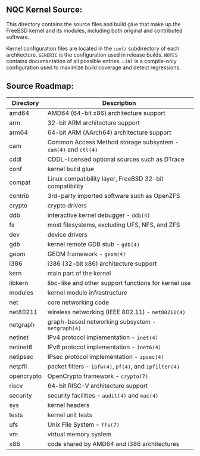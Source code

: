 NQC Kernel Source:
----------------------

This directory contains the source files and build glue that make up the FreeBSD
kernel and its modules, including both original and contributed software.

Kernel configuration files are located in the `conf/` subdirectory of each
architecture. `GENERIC` is the configuration used in release builds. `NOTES`
contains documentation of all possible entries. `LINT` is a compile-only
configuration used to maximize build coverage and detect regressions.

Source Roadmap:
---------------
| Directory | Description |
| --------- | ----------- |
| amd64 | AMD64 (64-bit x86) architecture support |
| arm | 32-bit ARM architecture support |
| arm64 | 64-bit ARM (AArch64) architecture support |
| cam | Common Access Method storage subsystem - `cam(4)` and `ctl(4)` |
| cddl | CDDL-licensed optional sources such as DTrace |
| conf | kernel build glue |
| compat | Linux compatibility layer, FreeBSD 32-bit compatibility |
| contrib | 3rd-party imported software such as OpenZFS |
| crypto | crypto drivers |
| ddb | interactive kernel debugger - `ddb(4)` |
| fs | most filesystems, excluding UFS, NFS, and ZFS |
| dev | device drivers |
| gdb | kernel remote GDB stub - `gdb(4)` |
| geom | GEOM framework - `geom(4)` |
| i386 | i386 (32-bit x86) architecture support |
| kern | main part of the kernel |
| libkern | libc-like and other support functions for kernel use |
| modules | kernel module infrastructure |
| net | core networking code |
| net80211 | wireless networking (IEEE 802.11) - `net80211(4)` |
| netgraph | graph-based networking subsystem - `netgraph(4)` |
| netinet | IPv4 protocol implementation - `inet(4)` |
| netinet6 | IPv6 protocol implementation - `inet6(4)` |
| netipsec | IPsec protocol implementation - `ipsec(4)` |
| netpfil | packet filters - `ipfw(4)`, `pf(4)`, and `ipfilter(4)` |
| opencrypto | OpenCrypto framework - `crypto(7)` |
| riscv | 64-bit RISC-V architecture support |
| security | security facilities - `audit(4)` and `mac(4)` |
| sys | kernel headers |
| tests | kernel unit tests |
| ufs | Unix File System - `ffs(7)` |
| vm | virtual memory system |
| x86 | code shared by AMD64 and i386 architectures |
